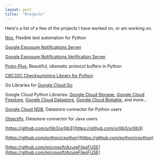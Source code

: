 ```yaml
---
layout: post
title:  "Projects"
---
```


Here's a list of a few of the projects I have worked on, or am working on.

[Nox](https://github.com/theacodes/nox), Flexible test automation for Python

[Google Exposure Notifications Server](https://github.com/google/exposure-notifications-server)

[Google Exposure Notifications Verification Server](https://github.com/google/exposure-notifications-verification-server)

[Proto-Plus](https://github.com/googleapis/proto-plus-python), Beautiful, idiomatic protocol buffers in Python

[CRC32C Checksumming Library for Python](https://github.com/googleapis/python-crc32c)

Go Libraries for [Google Cloud Go](https://github.com/googleapis/google-cloud-go)

Google Cloud Python Libraries: [Google Cloud Storage](https://github.com/googleapis/python-storage), [Google Cloud Firestore](https://github.com/googleapis/python-firestore), [Google Cloud Datastore](https://github.com/googleapis/python-datastore), [Google Cloud Bigtable](https://github.com/googleapis/python-bigtable), and more...

[Google Cloud NDB](https://github.com/googleapis/python-ndb), Datastore connector for Python users

[Objectify](https://github.com/objectify/objectify), Datastore connector for Java users

[https://github.com/urllib3/urllib3](https://github.com/urllib3/urllib3)

[https://github.com/python/cpython](https://github.com/python/cpython)

[https://github.com/microsoft/AzureFilesFUSE](https://github.com/microsoft/AzureFilesFUSE)